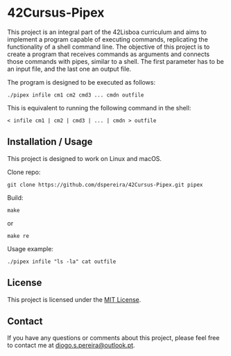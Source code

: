# 42Cursus-Pipex

This project is an integral part of the 42Lisboa curriculum and aims to implement a program capable of executing commands, replicating the functionality of a shell command line.
The objective of this project is to create a program that receives commands as arguments and connects those commands with pipes, similar to a shell. The first parameter has to be an input file, and the last one an output file.

The program is designed to be executed as follows:
```shell
./pipex infile cm1 cm2 cmd3 ... cmdn outfile
```
This is equivalent to running the following command in the shell:
```shell
< infile cm1 | cm2 | cmd3 | ... | cmdn > outfile
```

## Installation / Usage

This project is designed to work on Linux and macOS.

Clone repo:
```shell
git clone https://github.com/dspereira/42Cursus-Pipex.git pipex
```

Build:
```shell
make
```
or
```shell
make re
```

Usage example:
```shell
./pipex infile "ls -la" cat outfile
```

## License

This project is licensed under the [MIT License](https://github.com/dspereira/42Cursus-Pipex/blob/main/LICENSE).

## Contact

If you have any questions or comments about this project, please feel free to contact me at diogo.s.pereira@outlook.pt.

